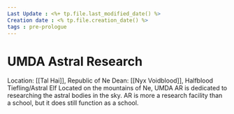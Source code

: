 ```yaml
---
Last Update : <%+ tp.file.last_modified_date() %>
Creation date : <% tp.file.creation_date() %>
tags : pre-prologue
---
```



# UMDA Astral Research 
Location: [[Tal Hai]], Republic of Ne Dean: [[Nyx Voidblood]], Halfblood Tiefling/Astral Elf
Located on the mountains of Ne, UMDA AR is dedicated to researching the astral bodies in the sky. AR is more a research facility than a school, but it does still function as a school.